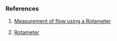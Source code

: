 ### References

1. [Measurement of flow using a Rotameter](https://drive.google.com/drive/folders/1sMK2KVvigkQVQd7EDRYq-kNlgDYxf39u?usp=sharing)

2. [Rotameter](https://en.wikipedia.org/wiki/Rotameter)